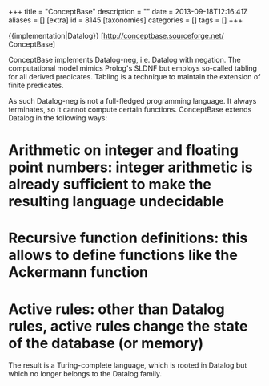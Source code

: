 +++
title = "ConceptBase"
description = ""
date = 2013-09-18T12:16:41Z
aliases = []
[extra]
id = 8145
[taxonomies]
categories = []
tags = []
+++

{{implementation|Datalog}}
[http://conceptbase.sourceforge.net/ ConceptBase]

ConceptBase implements Datalog-neg, i.e. Datalog with negation. The computational model mimics Prolog's SLDNF but
employs so-called tabling for all derived predicates. Tabling is a technique to maintain the extension of finite
predicates. 

As such Datalog-neg is not a full-fledged programming language. It always terminates, so it cannot compute certain
functions. ConceptBase extends Datalog in the following ways:

# Arithmetic on integer and floating point numbers: integer arithmetic is already sufficient to make the resulting language undecidable
# Recursive function definitions: this allows to define functions like the Ackermann function
# Active rules: other than Datalog rules, active rules change the state of the database (or memory)

The result is a Turing-complete language, which is rooted in Datalog but which no longer belongs to the Datalog family.
